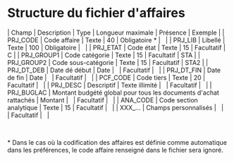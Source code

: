 # Structure du fichier d'affaires









| Champ | Description | Type | Longueur
maximale | Présence | Exemple |
| PRJ\_CODE | Code affaire | Texte | 40 | Obligatoire \* |   |
| PRJ\_LIB | Libellé | Texte | 100 | Obligatoire |   |
| PRJ\_ETAT | Code état | Texte | 15 | Facultatif | C |
| PRJ\_GROUP1 | Code catégorie | Texte | 15 | Facultatif | STA |
| PRJ\_GROUP2 | Code sous-catégorie | Texte | 15 | Facultatif | STA2 |
| PRJ\_DT\_DEB | Date dé début | Date |   | Facultatif |   |
| PRJ\_DT\_FIN | Date de fin | Date |   | Facultatif |   |
| PCF\_CODE | Code tiers | Texte | 20 | Facultatif |   |
| PRJ\_DESC | Descriptif | Texte illimité |   | Facultatif |   |
| PRJ\_BUGLAC | Montant budgété global pour tous les documents d'achat rattachés | Montant |   | Facultatif |   |
| ANA\_CODE | Code section analytique | Texte | 15 | Facultatif |   |
| XXX\_... | Champs personnalisés |   |   | Facultatif |   |


 


\* Dans le cas où la codification des affaires est définie comme automatique dans les préférences, le code affaire renseigné dans le fichier sera ignoré.


 
